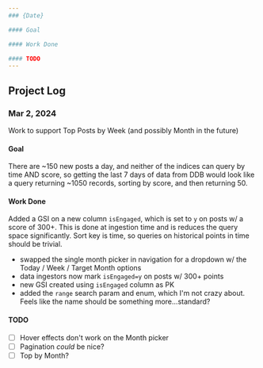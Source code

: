 ```yaml
---
### {Date}

#### Goal

#### Work Done

#### TODO
---
```


## Project Log

### Mar 2, 2024

Work to support Top Posts by Week (and possibly Month in the future)

#### Goal

There are ~150 new posts a day, and neither of the indices can query by time AND score, so getting the last 7 days of data from DDB would look like a query returning ~1050 records, sorting by score, and then returning 50.

#### Work Done

Added a GSI on a new column `isEngaged`, which is set to `y` on posts w/ a score of 300+. This is done at ingestion time and is reduces the query space significantly. Sort key is time, so queries on historical points in time should be trivial.

- swapped the single month picker in navigation for a dropdown w/ the Today / Week / Target Month options
- data ingestors now mark `isEngaged=y` on posts w/ 300+ points
- new GSI created using `isEngaged` column as PK
- added the `range` search param and enum, which I'm not crazy about. Feels like the name should be something more...standard?

#### TODO

- [ ] Hover effects don't work on the Month picker
- [ ] Pagination _could_ be nice?
- [ ] Top by Month?
